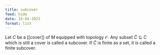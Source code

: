 ```yaml
---
title: subcover
feed: hide
date: 16-04-2023
format: list
---
```



Let $C$ be a [[cover]] of $M$ equipped with topology $\mathcal O$.
Any subset $\tilde{C}\subseteq C$ which is still a cover is called a subcover.
If $\tilde{C}$ is finite as a set, it is called a finite subcover.